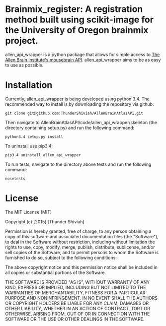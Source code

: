# Brainmix_register: A registration method built using scikit-image for the University of Oregon brainmix project. 

allen_api_wrapper is a python package that allows for simple access to [The Allen Brain Institute's mousebrain API](http://help.brain-map.org/display/mousebrain/API). allen_api_wrapper aims to be as easy to use as possible.

# Installation
Currently, allen_api_wrapper is being developed using python 3.4. The recommended way to install is by downloading the repository via github:

```
git clone git@github.com:ThunderShiviah/AllenBrainAtlasAPI.git
```

Then navigate to AllenBrainAtlasAPI/code/allen_api_wrapper/skeleton  (the directory containing setup.py) and run the following command:

```
python3.4 setup.py install
```

To uninstall use pip3.4:
```
pip3.4 uninstall allen_api_wrapper
```

To run tests, navigate to the directory above tests and run the following command:
```
nosetests
```
# License
The MIT License (MIT)

Copyright (c) [2015] [Thunder Shiviah]

Permission is hereby granted, free of charge, to any person obtaining a copy of this software and associated documentation files (the "Software"), to deal in the Software without restriction, including without limitation the rights to use, copy, modify, merge, publish, distribute, sublicense, and/or sell copies of the Software, and to permit persons to whom the Software is furnished to do so, subject to the following conditions:

The above copyright notice and this permission notice shall be included in all copies or substantial portions of the Software.

THE SOFTWARE IS PROVIDED "AS IS", WITHOUT WARRANTY OF ANY KIND, EXPRESS OR IMPLIED, INCLUDING BUT NOT LIMITED TO THE WARRANTIES OF MERCHANTABILITY, FITNESS FOR A PARTICULAR PURPOSE AND NONINFRINGEMENT. IN NO EVENT SHALL THE AUTHORS OR COPYRIGHT HOLDERS BE LIABLE FOR ANY CLAIM, DAMAGES OR OTHER LIABILITY, WHETHER IN AN ACTION OF CONTRACT, TORT OR OTHERWISE, ARISING FROM, OUT OF OR IN CONNECTION WITH THE SOFTWARE OR THE USE OR OTHER DEALINGS IN THE SOFTWARE.
